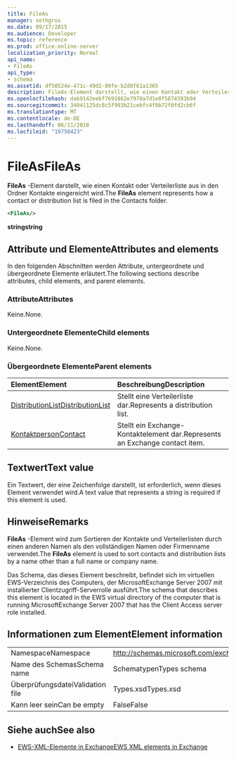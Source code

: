 ```yaml
---
title: FileAs
manager: sethgros
ms.date: 09/17/2015
ms.audience: Developer
ms.topic: reference
ms.prod: office-online-server
localization_priority: Normal
api_name:
- FileAs
api_type:
- schema
ms.assetid: df50524e-471c-49d2-89fe-b2d0f61a1365
description: FileAs-Element darstellt, wie einen Kontakt oder Verteilerliste aus in den Ordner Kontakte eingereicht wird.
ms.openlocfilehash: dab9142eebf7691862e7970a7d1e8f5874393b94
ms.sourcegitcommit: 34041125dc8c5f993b21cebfc4f8b72f0fd2cb6f
ms.translationtype: MT
ms.contentlocale: de-DE
ms.lasthandoff: 06/11/2018
ms.locfileid: "19758423"
---
```

# <a name="fileas"></a><span data-ttu-id="1c7ea-103">FileAs</span><span class="sxs-lookup"><span data-stu-id="1c7ea-103">FileAs</span></span>

<span data-ttu-id="1c7ea-104">**FileAs** -Element darstellt, wie einen Kontakt oder Verteilerliste aus in den Ordner Kontakte eingereicht wird.</span><span class="sxs-lookup"><span data-stu-id="1c7ea-104">The **FileAs** element represents how a contact or distribution list is filed in the Contacts folder.</span></span> 
  
```xml
<FileAs/>
```

 <span data-ttu-id="1c7ea-105">**string**</span><span class="sxs-lookup"><span data-stu-id="1c7ea-105">**string**</span></span>
## <a name="attributes-and-elements"></a><span data-ttu-id="1c7ea-106">Attribute und Elemente</span><span class="sxs-lookup"><span data-stu-id="1c7ea-106">Attributes and elements</span></span>

<span data-ttu-id="1c7ea-107">In den folgenden Abschnitten werden Attribute, untergeordnete und übergeordnete Elemente erläutert.</span><span class="sxs-lookup"><span data-stu-id="1c7ea-107">The following sections describe attributes, child elements, and parent elements.</span></span>
  
### <a name="attributes"></a><span data-ttu-id="1c7ea-108">Attribute</span><span class="sxs-lookup"><span data-stu-id="1c7ea-108">Attributes</span></span>

<span data-ttu-id="1c7ea-109">Keine.</span><span class="sxs-lookup"><span data-stu-id="1c7ea-109">None.</span></span>
  
### <a name="child-elements"></a><span data-ttu-id="1c7ea-110">Untergeordnete Elemente</span><span class="sxs-lookup"><span data-stu-id="1c7ea-110">Child elements</span></span>

<span data-ttu-id="1c7ea-111">Keine.</span><span class="sxs-lookup"><span data-stu-id="1c7ea-111">None.</span></span>
  
### <a name="parent-elements"></a><span data-ttu-id="1c7ea-112">Übergeordnete Elemente</span><span class="sxs-lookup"><span data-stu-id="1c7ea-112">Parent elements</span></span>

|<span data-ttu-id="1c7ea-113">**Element**</span><span class="sxs-lookup"><span data-stu-id="1c7ea-113">**Element**</span></span>|<span data-ttu-id="1c7ea-114">**Beschreibung**</span><span class="sxs-lookup"><span data-stu-id="1c7ea-114">**Description**</span></span>|
|:-----|:-----|
|[<span data-ttu-id="1c7ea-115">DistributionList</span><span class="sxs-lookup"><span data-stu-id="1c7ea-115">DistributionList</span></span>](distributionlist.md) <br/> |<span data-ttu-id="1c7ea-116">Stellt eine Verteilerliste dar.</span><span class="sxs-lookup"><span data-stu-id="1c7ea-116">Represents a distribution list.</span></span>  <br/> |
|[<span data-ttu-id="1c7ea-117">Kontaktperson</span><span class="sxs-lookup"><span data-stu-id="1c7ea-117">Contact</span></span>](contact.md) <br/> |<span data-ttu-id="1c7ea-118">Stellt ein Exchange-Kontaktelement dar.</span><span class="sxs-lookup"><span data-stu-id="1c7ea-118">Represents an Exchange contact item.</span></span>  <br/> |
   
## <a name="text-value"></a><span data-ttu-id="1c7ea-119">Textwert</span><span class="sxs-lookup"><span data-stu-id="1c7ea-119">Text value</span></span>

<span data-ttu-id="1c7ea-120">Ein Textwert, der eine Zeichenfolge darstellt, ist erforderlich, wenn dieses Element verwendet wird.</span><span class="sxs-lookup"><span data-stu-id="1c7ea-120">A text value that represents a string is required if this element is used.</span></span>
  
## <a name="remarks"></a><span data-ttu-id="1c7ea-121">Hinweise</span><span class="sxs-lookup"><span data-stu-id="1c7ea-121">Remarks</span></span>

<span data-ttu-id="1c7ea-122">**FileAs** -Element wird zum Sortieren der Kontakte und Verteilerlisten durch einen anderen Namen als den vollständigen Namen oder Firmenname verwendet.</span><span class="sxs-lookup"><span data-stu-id="1c7ea-122">The **FileAs** element is used to sort contacts and distribution lists by a name other than a full name or company name.</span></span> 
  
<span data-ttu-id="1c7ea-123">Das Schema, das dieses Element beschreibt, befindet sich im virtuellen EWS-Verzeichnis des Computers, der MicrosoftExchange Server 2007 mit installierter Clientzugriff-Serverrolle ausführt.</span><span class="sxs-lookup"><span data-stu-id="1c7ea-123">The schema that describes this element is located in the EWS virtual directory of the computer that is running MicrosoftExchange Server 2007 that has the Client Access server role installed.</span></span>
  
## <a name="element-information"></a><span data-ttu-id="1c7ea-124">Informationen zum Element</span><span class="sxs-lookup"><span data-stu-id="1c7ea-124">Element information</span></span>

|||
|:-----|:-----|
|<span data-ttu-id="1c7ea-125">Namespace</span><span class="sxs-lookup"><span data-stu-id="1c7ea-125">Namespace</span></span>  <br/> |http://schemas.microsoft.com/exchange/services/2006/types  <br/> |
|<span data-ttu-id="1c7ea-126">Name des Schemas</span><span class="sxs-lookup"><span data-stu-id="1c7ea-126">Schema name</span></span>  <br/> |<span data-ttu-id="1c7ea-127">Schematypen</span><span class="sxs-lookup"><span data-stu-id="1c7ea-127">Types schema</span></span>  <br/> |
|<span data-ttu-id="1c7ea-128">Überprüfungsdatei</span><span class="sxs-lookup"><span data-stu-id="1c7ea-128">Validation file</span></span>  <br/> |<span data-ttu-id="1c7ea-129">Types.xsd</span><span class="sxs-lookup"><span data-stu-id="1c7ea-129">Types.xsd</span></span>  <br/> |
|<span data-ttu-id="1c7ea-130">Kann leer sein</span><span class="sxs-lookup"><span data-stu-id="1c7ea-130">Can be empty</span></span>  <br/> |<span data-ttu-id="1c7ea-131">False</span><span class="sxs-lookup"><span data-stu-id="1c7ea-131">False</span></span>  <br/> |
   
## <a name="see-also"></a><span data-ttu-id="1c7ea-132">Siehe auch</span><span class="sxs-lookup"><span data-stu-id="1c7ea-132">See also</span></span>



- [<span data-ttu-id="1c7ea-133">EWS-XML-Elemente in Exchange</span><span class="sxs-lookup"><span data-stu-id="1c7ea-133">EWS XML elements in Exchange</span></span>](ews-xml-elements-in-exchange.md)

